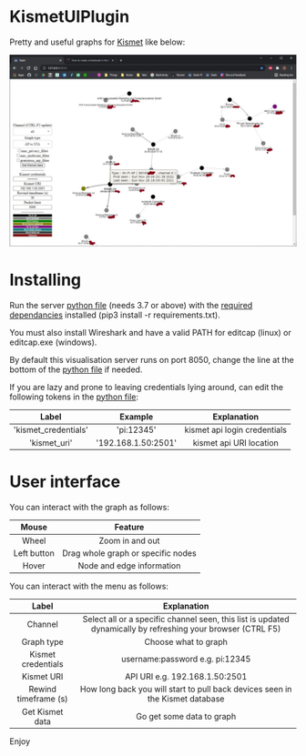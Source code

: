 # KismetUIPlugin

Pretty and useful graphs for [Kismet](https://github.com/kismetwireless/kismet) like below:

![!](./UI2.JPG "")

# Installing

Run the server [python file](./KismetUIPlugin.py) (needs 3.7 or above) with the [required dependancies](./requirements.txt) installed (pip3 install -r requirements.txt).

You must also install Wireshark and have a valid PATH for editcap (linux) or editcap.exe (windows).

By default this visualisation server runs on port 8050, change the line at the bottom of the [python file](./KismetUIPlugin.py) if needed.

If you are lazy and prone to leaving credentials lying around, can edit the following tokens in the [python file](./KismetUIPlugin.py):

| **Label** |    **Example**   | **Explanation** | 
| :-------------: | :----------: | :----------: | 
| 'kismet_credentials' | 'pi:12345' | kismet api login credentials |
| 'kismet_uri'  | '192.168.1.50:2501' |  kismet api URI location |

# User interface

You can interact with the graph as follows:

| **Mouse** | **Feature** |
| :-------------: | :----------: |
| Wheel | Zoom in and out |
| Left button | Drag whole graph or specific nodes |
| Hover | Node and edge information |

You can interact with the menu as follows:

| **Label** | **Explanation** | 
| :-------------: | :----------: |
| Channel | Select all or a specific channel seen, this list is updated dynamically by refreshing your browser (CTRL F5) |
| Graph type | Choose what to graph |
| Kismet credentials | username:password e.g. pi:12345 |
| Kismet URI | API URI e.g. 192.168.1.50:2501 |
| Rewind timeframe (s) | How long back you will start to pull back devices seen in the Kismet database |
| Get Kismet data | Go get some data to graph |

Enjoy


